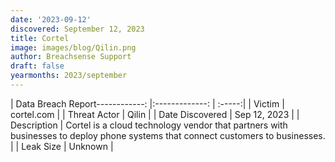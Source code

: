 ```yaml
---
date: '2023-09-12'
discovered: September 12, 2023
title: Cortel
image: images/blog/Qilin.png
author: Breachsense Support
draft: false
yearmonths: 2023/september
---
```


| Data Breach Report------------:     |:-------------:    | :-----:|
| Victim      | cortel.com      | 
| Threat Actor      | Qilin      | 
| Date Discovered      | Sep 12, 2023      | 
| Description      | Cortel is a cloud technology vendor that partners with businesses to deploy phone systems that connect customers to businesses.      | 
| Leak Size      | Unknown      | 

